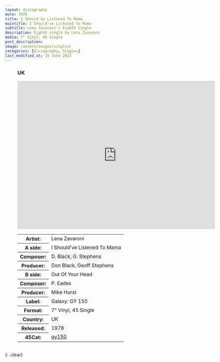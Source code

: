 ```yaml
---
layout: discography
more: 1978
title: I Should've Listened To Mama
maintitle: I Should've Listened To Mama
subtitle: Lena Zavaroni's Eighth Single
description: Eighth single by Lena Zavaroni
media: 7" Vinyl, 45 Single
post_description: 
image: /assets/images/singles/
categories: [Discography, Singles]
last_modified_at: 15 June 2023
---
```


<figure class="fig3">
<h3>UK</h3>
<p><div class="responsive-video"><iframe width="640px" height="480px" src="https://www.youtube.com/embed/?playlist=LAbu1dZeUH0,NYX-2xki--4&rel=0&showinfo=1" frameborder="0" allowfullscreen=""></iframe></div></p>
<figcaption>
<table>
<tr><th>Artist:</th><td>Lena Zavaroni</td></tr>
<tr class="split"><th>A side:</th><td>I Should've Listened To Mama</td></tr>
<tr><th>Composer:</th><td>D. Black, G. Stephens</td></tr>
<tr><th>Producer:</th><td>Don Black, Geoff Stephens</td></tr>
<tr class="split"><th>B side:</th><td>Out Of Your Head</td></tr>
<tr><th>Composer:</th><td>P. Eades</td></tr>
<tr><th>Producer:</th><td>Mike Hurst</td></tr>
<tr class="split"><th>Label:</th><td>Galaxy: GY 150</td></tr>
<tr><th>Format:</th><td>7" Vinyl, 45 Single</td></tr>
<tr><th>Country:</th><td>UK</td></tr>
<tr><th>Released:</th><td>1978</td></tr>
<tr class="split"><th>45Cat:</th><td><a class="external-link" href="http://www.45cat.com/record/gy150">gy150</a></td></tr>
</table>
</figcaption>
</figure>

<br />{: .clear}
